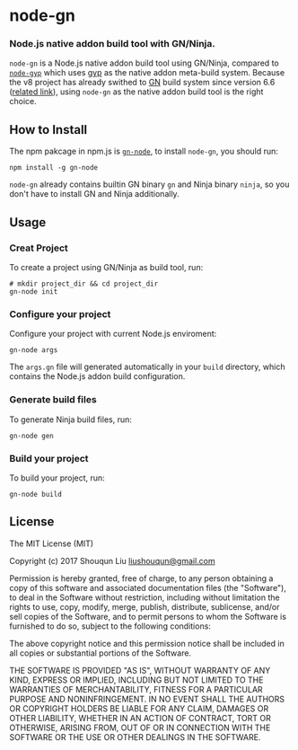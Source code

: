 node-gn
==================
### Node.js native addon build tool with GN/Ninja.
`node-gn` is a Node.js native addon build tool using GN/Ninja, compared to
[`node-gyp`](https://github.com/nodejs/node-gyp) which uses [gyp](https://gyp.gsrc.io/)  as the native addon meta-build system.
Because the v8 project has already swithed to [GN](https://chromium.googlesource.com/chromium/src/tools/gn/) build system since version 6.6 ([related link]('https://v8project.blogspot.com/2018/03/v8-release-66.html')),
using `node-gn` as the native addon build tool is the right choice.

How to Install
-----------------
The npm pakcage in npm.js is [`gn-node`](https://www.npmjs.com/package/gn-node), to install `node-gn`, you should run:
```
npm install -g gn-node
```
`node-gn` already contains builtin GN binary `gn` and Ninja binary `ninja`, so you don't have to
install GN and Ninja additionally.

Usage
--------------
### Creat Project
To create a project using GN/Ninja as build tool, run:
```
# mkdir project_dir && cd project_dir
gn-node init
```

### Configure your project
Configure your project with current Node.js enviroment:
```
gn-node args
```
The `args.gn` file will generated automatically in your `build` directory, which
contains the Node.js addon build configuration.

### Generate build files
To generate Ninja build files, run:
```
gn-node gen
```

### Build your project
To build your project, run:
```
gn-node build
```


License
-----------------
The MIT License (MIT)

Copyright (c) 2017 Shouqun Liu <liushouqun@gmail.com>

Permission is hereby granted, free of charge, to any person obtaining a copy
of this software and associated documentation files (the "Software"), to deal
in the Software without restriction, including without limitation the rights
to use, copy, modify, merge, publish, distribute, sublicense, and/or sell
copies of the Software, and to permit persons to whom the Software is
furnished to do so, subject to the following conditions:

The above copyright notice and this permission notice shall be included in all
copies or substantial portions of the Software.

THE SOFTWARE IS PROVIDED "AS IS", WITHOUT WARRANTY OF ANY KIND, EXPRESS OR
IMPLIED, INCLUDING BUT NOT LIMITED TO THE WARRANTIES OF MERCHANTABILITY,
FITNESS FOR A PARTICULAR PURPOSE AND NONINFRINGEMENT. IN NO EVENT SHALL THE
AUTHORS OR COPYRIGHT HOLDERS BE LIABLE FOR ANY CLAIM, DAMAGES OR OTHER
LIABILITY, WHETHER IN AN ACTION OF CONTRACT, TORT OR OTHERWISE, ARISING FROM,
OUT OF OR IN CONNECTION WITH THE SOFTWARE OR THE USE OR OTHER DEALINGS IN THE
SOFTWARE.

